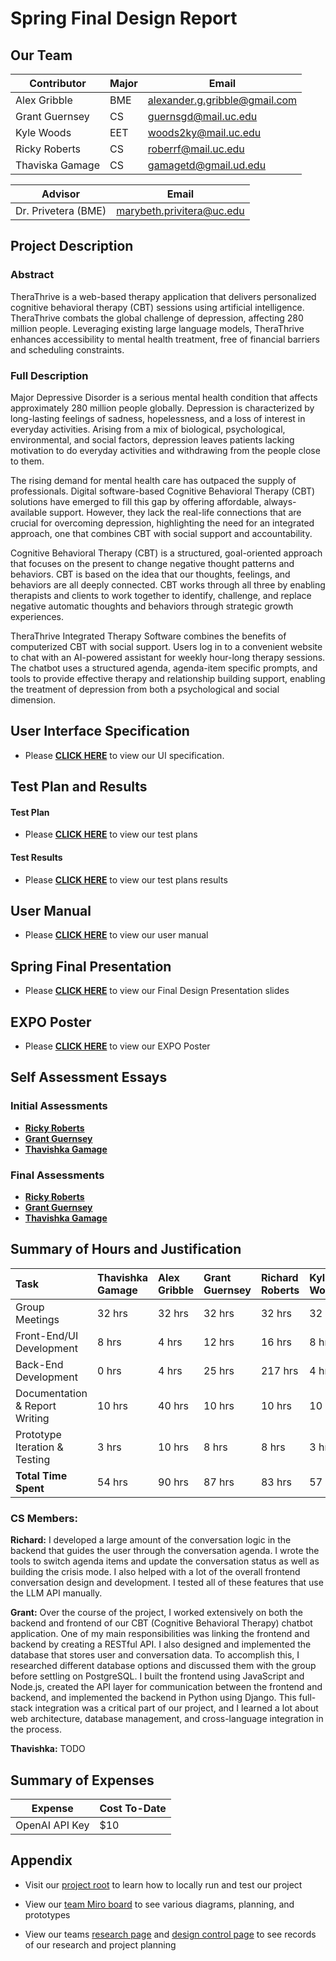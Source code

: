 # Spring Final Design Report

## Our Team

| Contributor | Major | Email |
| -------- | ------- | --------- |
| Alex Gribble | BME | alexander.g.gribble@gmail.com |
| Grant Guernsey | CS | guernsgd@mail.uc.edu |
| Kyle Woods | EET | woods2ky@mail.uc.edu |
| Ricky Roberts | CS | roberrf@mail.uc.edu |
| Thaviska Gamage | CS | gamagetd@gmail.ud.edu |

| Advisor   | Email |
| -------- | ------- |
| Dr. Privetera (BME) | marybeth.privitera@uc.edu |

## Project Description

### Abstract

TheraThrive is a web-based therapy application that delivers personalized cognitive behavioral therapy (CBT) sessions using artificial intelligence. TheraThrive combats the global challenge of depression, affecting 280 million people. Leveraging existing large language models, TheraThrive enhances accessibility to mental health treatment, free of financial barriers and scheduling constraints. 

### Full Description

Major Depressive Disorder is a serious mental health condition that affects approximately 280 million people globally. Depression is characterized by long-lasting feelings of sadness, hopelessness, and a loss of interest in everyday activities. Arising from a mix of biological, psychological, environmental, and social factors, depression leaves patients lacking motivation to do everyday activities and withdrawing from the people close to them.

The rising demand for mental health care has outpaced the supply of professionals. Digital software-based Cognitive Behavioral Therapy (CBT) solutions have emerged to fill this gap by offering affordable, always-available support. However, they lack the real-life connections that are crucial for overcoming depression, highlighting the need for an integrated approach, one that combines CBT with social support and accountability.

Cognitive Behavioral Therapy (CBT) is a structured, goal-oriented approach that focuses on the present to change negative thought patterns and behaviors. CBT is based on the idea that our thoughts, feelings, and behaviors are all deeply connected. CBT works through all three by enabling therapists and clients to work together to identify, challenge, and replace negative automatic thoughts and behaviors through strategic growth experiences.

TheraThrive Integrated Therapy Software combines the benefits of computerized CBT with social support. Users log in to a convenient website to chat with an AI-powered assistant for weekly hour-long therapy sessions. The chatbot uses a structured agenda, agenda-item specific prompts, and tools to provide effective therapy and relationship building support, enabling the treatment of depression from both a psychological and social dimension.

## User Interface Specification

- Please **[CLICK HERE](./Capstone%20Assignments/user-interface-specification.md)** to view our UI specification. 

## Test Plan and Results

#### Test Plan

- Please **[CLICK HERE](./Capstone%20Assignments/test-plan.pdf)** to view our test plans

#### Test Results
- Please **[CLICK HERE](./Capstone%20Assignments/test-plan-results.md)** to view our test plans results 

## User Manual

- Please **[CLICK HERE](./Capstone%20Assignments/user-manual.md)** to view our user manual

## Spring Final Presentation

- Please **[CLICK HERE](https://docs.google.com/presentation/d/1HjfVYjM1ogYfbkcPY43tCqF2tHPOz2h1h0XgWIBjppI/edit?slide=id.g331285a0348_0_0#slide=id.g331285a0348_0_0)** to view our Final Design Presentation slides

## EXPO Poster

- Please **[CLICK HERE](./expo-poster.pdf)** to view our EXPO Poster

## Self Assessment Essays

### Initial Assessments
- **[Ricky Roberts](https://github.com/thavishkagamage/Integrated-Therapy-Software/blob/main/Capstone%20Assignments/Individual_Capstone_Assessment_Richard_Roberts.pdf)**
- **[Grant Guernsey](https://github.com/thavishkagamage/Integrated-Therapy-Software/blob/main/Capstone%20Assignments/Individual%20Capstone%20Assessment%20Grant%20Guernsey.docx)**
- **[Thavishka Gamage](https://github.com/thavishkagamage/Integrated-Therapy-Software/blob/main/Capstone%20Assignments/Thavishka%20Gamage%20Resume.md)**

### Final Assessments
- **[Ricky Roberts](https://github.com/thavishkagamage/Integrated-Therapy-Software/blob/main/Capstone%20Assignments/roberrf-final-self-assessment.pdf)**
- **[Grant Guernsey](https://github.com/thavishkagamage/Integrated-Therapy-Software/blob/main/Capstone%20Assignments/grant-reflection.docx)**
- **[Thavishka Gamage](https://github.com/thavishkagamage/Integrated-Therapy-Software/blob/main/Capstone%20Assignments/thavishka-reflection.pdf)**

## Summary of Hours and Justification

| Task                           | Thavishka Gamage   | Alex Gribble   | Grant Guernsey   | Richard Roberts   | Kyle Woods     |
|:-------------------------------|:-------------------|:---------------|:-----------------|:------------------|:---------------|
| Group Meetings                 | 32 hrs             | 32 hrs         | 32 hrs           | 32 hrs            | 32 hrs         |
| Front-End/UI Development       | 8 hrs              | 4 hrs          | 12 hrs           | 16 hrs            | 8 hrs          |
| Back-End Development           | 0 hrs              | 4 hrs          | 25 hrs           | 217 hrs            | 4 hrs          |
| Documentation & Report Writing | 10 hrs             | 40 hrs         | 10 hrs           | 10 hrs            | 10 hrs         |
| Prototype Iteration & Testing  | 3 hrs              | 10 hrs         | 8 hrs            | 8 hrs             | 3 hrs          |
| **Total Time Spent**           | 54 hrs             | 90 hrs         | 87 hrs           | 83 hrs            | 57 hrs         |

### CS Members: 

**Richard:** I developed a large amount of the conversation logic in the backend that guides the user through the conversation agenda. I wrote the tools to switch agenda items and update the conversation status as well as building the crisis mode. I also helped with a lot of the overall frontend conversation design and development. I tested all of these features that use the LLM API manually. 

**Grant:** Over the course of the project, I worked extensively on both the backend and frontend of our CBT (Cognitive Behavioral Therapy) chatbot application. One of my main responsibilities was linking the frontend and backend by creating a RESTful API. I also designed and implemented the database that stores user and conversation data. To accomplish this, I researched different database options and discussed them with the group before settling on PostgreSQL. I built the frontend using JavaScript and Node.js, created the API layer for communication between the frontend and backend, and implemented the backend in Python using Django. This full-stack integration was a critical part of our project, and I learned a lot about web architecture, database management, and cross-language integration in the process.

**Thavishka:** TODO

## Summary of Expenses

| Expense   | Cost To-Date |
| -------- | ------- |
| OpenAI API Key | $10 |

## Appendix

- Visit our [project root](https://github.com/thavishkagamage/Integrated-Therapy-Software/tree/main/cbt_chatbot) to learn how to locally run and test our project

- View our [team Miro board](https://miro.com/app/board/uXjVKmxq8sQ=/?share_link_id=588768285443) to see various diagrams, planning, and prototypes

- View our teams [research page](https://coda.io/d/Integrated-Therapy-Software_doCHR_wuxkm/Research_sueSyJwZ#_luqySmtn) and [design control page](https://coda.io/d/Integrated-Therapy-Software_doCHR_wuxkm/Design-Control_suoPdlCN#_luu7By7U) to see records of our research and project planning

